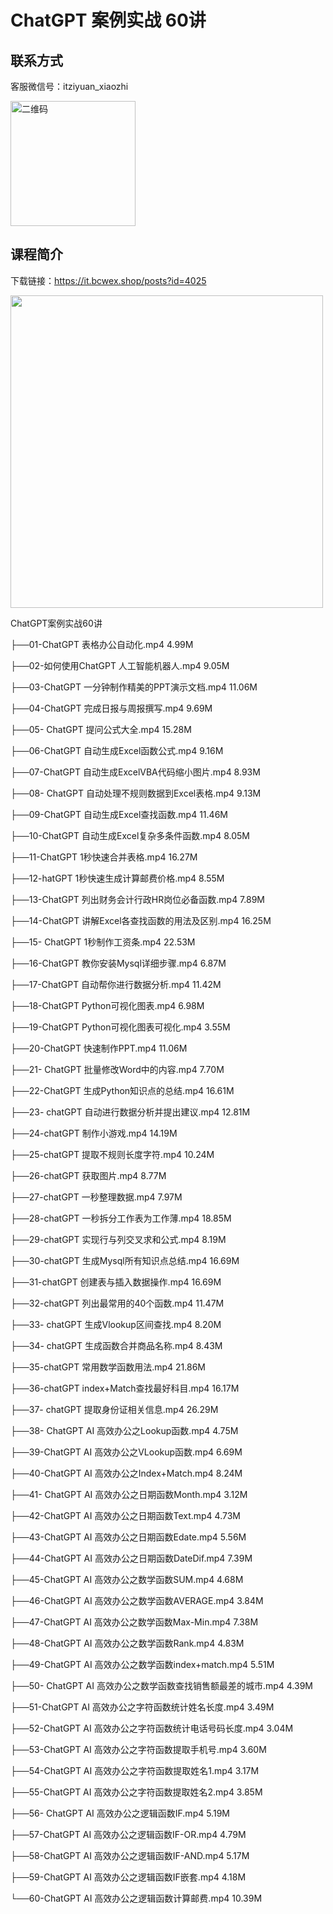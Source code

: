 # ChatGPT 案例实战 60讲

## 联系方式

客服微信号：itziyuan_xiaozhi

<img src="https://ziyuanyun.oss-cn-guangzhou.aliyuncs.com/common/20240614073449/666b82192834a.jpg" width="200" height="200" alt="二维码">

## 课程简介

下载链接：https://it.bcwex.shop/posts?id=4025

<img src="https://ziyuanyun.oss-cn-guangzhou.aliyuncs.com/yun/20240515185551/664494b7c7ed9.jpg" width="500" alt="">

  ChatGPT案例实战60讲



 ├──01-ChatGPT 表格办公自动化.mp4 4.99M

 ├──02-如何使用ChatGPT 人工智能机器人.mp4 9.05M

 ├──03-ChatGPT 一分钟制作精美的PPT演示文档.mp4 11.06M

 ├──04-ChatGPT 完成日报与周报撰写.mp4 9.69M

 ├──05- ChatGPT 提问公式大全.mp4 15.28M

 ├──06-ChatGPT 自动生成Excel函数公式.mp4 9.16M

 ├──07-ChatGPT 自动生成ExcelVBA代码缩小图片.mp4 8.93M

 ├──08- ChatGPT 自动处理不规则数据到Excel表格.mp4 9.13M

 ├──09-ChatGPT 自动生成Excel查找函数.mp4 11.46M

 ├──10-ChatGPT 自动生成Excel复杂多条件函数.mp4 8.05M

 ├──11-ChatGPT 1秒快速合并表格.mp4 16.27M

 ├──12-hatGPT 1秒快速生成计算邮费价格.mp4 8.55M

 ├──13-ChatGPT 列出财务会计行政HR岗位必备函数.mp4 7.89M

 ├──14-ChatGPT 讲解Excel各查找函数的用法及区别.mp4 16.25M

 ├──15- ChatGPT 1秒制作工资条.mp4 22.53M

 ├──16-ChatGPT 教你安装Mysql详细步骤.mp4 6.87M

 ├──17-ChatGPT 自动帮你进行数据分析.mp4 11.42M

 ├──18-ChatGPT Python可视化图表.mp4 6.98M

 ├──19-ChatGPT Python可视化图表可视化.mp4 3.55M

 ├──20-ChatGPT 快速制作PPT.mp4 11.06M

 ├──21- ChatGPT 批量修改Word中的内容.mp4 7.70M

 ├──22-ChatGPT 生成Python知识点的总结.mp4 16.61M

 ├──23- chatGPT 自动进行数据分析并提出建议.mp4 12.81M

 ├──24-chatGPT 制作小游戏.mp4 14.19M

 ├──25-chatGPT 提取不规则长度字符.mp4 10.24M

 ├──26-chatGPT 获取图片.mp4 8.77M

 ├──27-chatGPT 一秒整理数据.mp4 7.97M

 ├──28-chatGPT 一秒拆分工作表为工作薄.mp4 18.85M

 ├──29-chatGPT 实现行与列交叉求和公式.mp4 8.19M

 ├──30-chatGPT 生成Mysql所有知识点总结.mp4 16.69M

 ├──31-chatGPT 创建表与插入数据操作.mp4 16.69M

 ├──32-chatGPT 列出最常用的40个函数.mp4 11.47M

 ├──33- chatGPT 生成Vlookup区间查找.mp4 8.20M

 ├──34- chatGPT 生成函数合并商品名称.mp4 8.43M

 ├──35-chatGPT 常用数学函数用法.mp4 21.86M

 ├──36-chatGPT index+Match查找最好科目.mp4 16.17M

 ├──37- chatGPT 提取身份证相关信息.mp4 26.29M

 ├──38- ChatGPT AI 高效办公之Lookup函数.mp4 4.75M

 ├──39-ChatGPT AI 高效办公之VLookup函数.mp4 6.69M

 ├──40-ChatGPT AI 高效办公之Index+Match.mp4 8.24M

 ├──41- ChatGPT AI 高效办公之日期函数Month.mp4 3.12M

 ├──42-ChatGPT AI 高效办公之日期函数Text.mp4 4.73M

 ├──43-ChatGPT AI 高效办公之日期函数Edate.mp4 5.56M

 ├──44-ChatGPT AI 高效办公之日期函数DateDif.mp4 7.39M

 ├──45-ChatGPT AI 高效办公之数学函数SUM.mp4 4.68M

 ├──46-ChatGPT AI 高效办公之数学函数AVERAGE.mp4 3.84M

 ├──47-ChatGPT AI 高效办公之数学函数Max-Min.mp4 7.38M

 ├──48-ChatGPT AI 高效办公之数学函数Rank.mp4 4.83M

 ├──49-ChatGPT AI 高效办公之数学函数index+match.mp4 5.51M

 ├──50- ChatGPT AI 高效办公之数学函数查找销售额最差的城市.mp4 4.39M

 ├──51-ChatGPT AI 高效办公之字符函数统计姓名长度.mp4 3.49M

 ├──52-ChatGPT AI 高效办公之字符函数统计电话号码长度.mp4 3.04M

 ├──53-ChatGPT AI 高效办公之字符函数提取手机号.mp4 3.60M

 ├──54-ChatGPT AI 高效办公之字符函数提取姓名1.mp4 3.17M

 ├──55-ChatGPT AI 高效办公之字符函数提取姓名2.mp4 3.85M

 ├──56- ChatGPT AI 高效办公之逻辑函数IF.mp4 5.19M

 ├──57-ChatGPT AI 高效办公之逻辑函数IF-OR.mp4 4.79M

 ├──58-ChatGPT AI 高效办公之逻辑函数IF-AND.mp4 5.17M

 ├──59-ChatGPT AI 高效办公之逻辑函数IF嵌套.mp4 4.18M

 └──60-ChatGPT AI 高效办公之逻辑函数计算邮费.mp4 10.39M

  